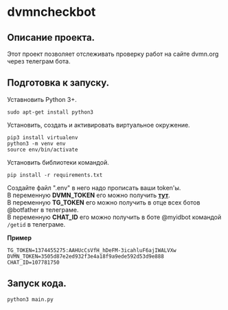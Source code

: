 # dvmncheckbot 

## Описание проекта.   
Этот проект позволяет отслеживать проверку работ на сайте dvmn.org через телеграм бота.    
   
## Подготовка к запуску.  
Уставновить Python 3+.
```
sudo apt-get install python3
```
Установить, создать и активировать виртуальное окружение.
```
pip3 install virtualenv
python3 -m venv env
source env/bin/activate
```
Установить библиотеки командой.  
```
pip install -r requirements.txt  
```
    
Создайте файл ".env" в него надо прописать ваши token'ы.   
В переменную **DVMN_TOKEN** его можно получить [**тут**](https://dvmn.org/api/docs/).   
В переменную **TG_TOKEN** его можно получить в отце всех ботов @botfather в телеграме.    
В переменную **CHAT_ID** его можно получить в боте @myidbot командой `/getid` в телеграме.
    
**Пример**  
```
TG_TOKEN=1374455275:AAHUcCsVfH_hDeFM-3icahluF6ajIWALVXw
DVMN_TOKEN=3505d87e2ed932f3e4a18f9a9ede592d53d9e888
CHAT_ID=107781750
```

## Запуск кода.  
```
python3 main.py
```
